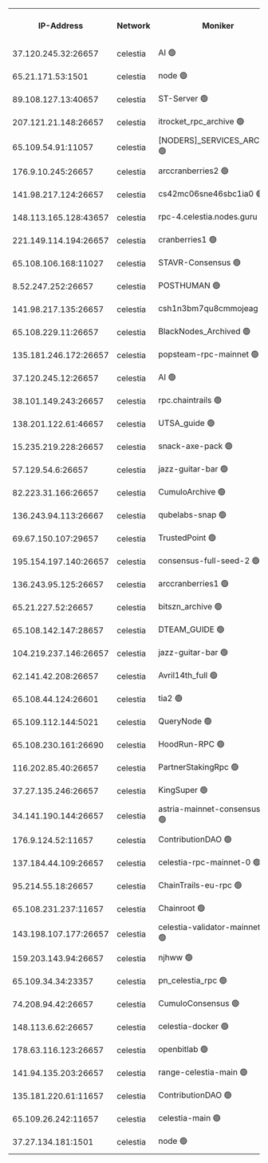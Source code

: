 


<table><tr><th>IP-Address</th><th>Network</th><th>Moniker</th><th>Latest Block Height</th><th>Earliest Block Height</th><th>Catching Up</th><th>Tx Index</th><th>Voting Power</th><th>Version</th><th>Scan Time</th></tr><tr><td>37.120.245.32:26657</td><td>celestia</td><td>AI 🟢</td><td>3017456</td><td>1</td><td>False</td><td>off</td><td>0</td><td>3.0.2</td><td>2024-12-14T01:17:58.910588227UTC</td></tr><tr><td>65.21.171.53:1501</td><td>celestia</td><td>node 🟢</td><td>3017456</td><td>1</td><td>False</td><td>on</td><td>0</td><td>3.0.2</td><td>2024-12-14T01:17:59.401836046UTC</td></tr><tr><td>89.108.127.13:40657</td><td>celestia</td><td>ST-Server 🟢</td><td>3017459</td><td>1</td><td>False</td><td>on</td><td>0</td><td>3.0.2</td><td>2024-12-14T01:18:12.769042083UTC</td></tr><tr><td>207.121.21.148:26657</td><td>celestia</td><td>itrocket_rpc_archive 🟢</td><td>3017463</td><td>1</td><td>False</td><td>on</td><td>0</td><td>3.0.2</td><td>2024-12-14T01:18:35.804630899UTC</td></tr><tr><td>65.109.54.91:11057</td><td>celestia</td><td>[NODERS]_SERVICES_ARCHIVE 🟢</td><td>3017468</td><td>1</td><td>False</td><td>on</td><td>0</td><td>3.0.2</td><td>2024-12-14T01:18:59.238391213UTC</td></tr><tr><td>176.9.10.245:26657</td><td>celestia</td><td>arccranberries2 🟢</td><td>3017472</td><td>1</td><td>False</td><td>on</td><td>0</td><td>3.0.2</td><td>2024-12-14T01:19:18.612348999UTC</td></tr><tr><td>141.98.217.124:26657</td><td>celestia</td><td>cs42mc06sne46sbc1ia0 🟢</td><td>3017473</td><td>1</td><td>False</td><td>on</td><td>0</td><td>3.0.2</td><td>2024-12-14T01:19:23.753411441UTC</td></tr><tr><td>148.113.165.128:43657</td><td>celestia</td><td>rpc-4.celestia.nodes.guru 🟢</td><td>3017478</td><td>1</td><td>False</td><td>on</td><td>0</td><td>3.0.2</td><td>2024-12-14T01:19:49.530294286UTC</td></tr><tr><td>221.149.114.194:26657</td><td>celestia</td><td>cranberries1 🟢</td><td>3017479</td><td>1</td><td>False</td><td>on</td><td>0</td><td>3.0.2</td><td>2024-12-14T01:19:57.216643805UTC</td></tr><tr><td>65.108.106.168:11027</td><td>celestia</td><td>STAVR-Consensus 🟢</td><td>2993219</td><td>1</td><td>False</td><td>on</td><td>0</td><td>2.3.1</td><td>2024-12-14T01:19:59.787694604UTC</td></tr><tr><td>8.52.247.252:26657</td><td>celestia</td><td>POSTHUMAN 🟢</td><td>2993219</td><td>1</td><td>False</td><td>on</td><td>0</td><td>2.3.1</td><td>2024-12-14T01:20:52.644381922UTC</td></tr><tr><td>141.98.217.135:26657</td><td>celestia</td><td>csh1n3bm7qu8cmmojeag 🟢</td><td>3017490</td><td>1</td><td>False</td><td>on</td><td>0</td><td>3.0.2</td><td>2024-12-14T01:20:53.060458724UTC</td></tr><tr><td>65.108.229.11:26657</td><td>celestia</td><td>BlackNodes_Archived 🟢</td><td>3017491</td><td>1</td><td>False</td><td>on</td><td>0</td><td>3.0.2</td><td>2024-12-14T01:20:58.211928161UTC</td></tr><tr><td>135.181.246.172:26657</td><td>celestia</td><td>popsteam-rpc-mainnet 🟢</td><td>3017498</td><td>1</td><td>False</td><td>on</td><td>0</td><td>3.0.2</td><td>2024-12-14T01:21:34.263944144UTC</td></tr><tr><td>37.120.245.12:26657</td><td>celestia</td><td>AI 🟢</td><td>3017500</td><td>1</td><td>False</td><td>off</td><td>0</td><td>3.0.2</td><td>2024-12-14T01:21:45.166776645UTC</td></tr><tr><td>38.101.149.243:26657</td><td>celestia</td><td>rpc.chaintrails 🟢</td><td>3017502</td><td>1</td><td>False</td><td>on</td><td>0</td><td>3.0.2</td><td>2024-12-14T01:21:51.205088970UTC</td></tr><tr><td>138.201.122.61:46657</td><td>celestia</td><td>UTSA_guide 🟢</td><td>3017506</td><td>1</td><td>False</td><td>on</td><td>0</td><td>3.0.2</td><td>2024-12-14T01:22:15.334137772UTC</td></tr><tr><td>15.235.219.228:26657</td><td>celestia</td><td>snack-axe-pack 🟢</td><td>2993219</td><td>1</td><td>False</td><td>off</td><td>0</td><td>2.3.1</td><td>2024-12-14T01:22:18.444892909UTC</td></tr><tr><td>57.129.54.6:26657</td><td>celestia</td><td>jazz-guitar-bar 🟢</td><td>2993219</td><td>1</td><td>False</td><td>off</td><td>0</td><td>2.3.1</td><td>2024-12-14T01:22:22.906814915UTC</td></tr><tr><td>82.223.31.166:26657</td><td>celestia</td><td>CumuloArchive 🟢</td><td>3017510</td><td>1</td><td>False</td><td>on</td><td>0</td><td>3.0.2</td><td>2024-12-14T01:22:31.776337712UTC</td></tr><tr><td>136.243.94.113:26667</td><td>celestia</td><td>qubelabs-snap 🟢</td><td>3017514</td><td>1</td><td>False</td><td>on</td><td>0</td><td>3.0.2</td><td>2024-12-14T01:22:54.423728658UTC</td></tr><tr><td>69.67.150.107:29657</td><td>celestia</td><td>TrustedPoint 🟢</td><td>3017516</td><td>1</td><td>False</td><td>on</td><td>0</td><td>3.0.2</td><td>2024-12-14T01:23:05.615637060UTC</td></tr><tr><td>195.154.197.140:26657</td><td>celestia</td><td>consensus-full-seed-2 🟢</td><td>3017523</td><td>1</td><td>False</td><td>off</td><td>0</td><td>3.0.2</td><td>2024-12-14T01:23:41.526160505UTC</td></tr><tr><td>136.243.95.125:26657</td><td>celestia</td><td>arccranberries1 🟢</td><td>3017524</td><td>1</td><td>False</td><td>on</td><td>0</td><td>3.0.2</td><td>2024-12-14T01:23:48.042131952UTC</td></tr><tr><td>65.21.227.52:26657</td><td>celestia</td><td>bitszn_archive 🟢</td><td>3017526</td><td>1</td><td>False</td><td>on</td><td>0</td><td>3.0.2</td><td>2024-12-14T01:23:55.097903086UTC</td></tr><tr><td>65.108.142.147:28657</td><td>celestia</td><td>DTEAM_GUIDE 🟢</td><td>3017533</td><td>1</td><td>False</td><td>on</td><td>0</td><td>3.0.2</td><td>2024-12-14T01:24:31.165765691UTC</td></tr><tr><td>104.219.237.146:26657</td><td>celestia</td><td>jazz-guitar-bar 🟢</td><td>2993219</td><td>1</td><td>False</td><td>off</td><td>0</td><td>2.3.1</td><td>2024-12-14T01:24:42.936734338UTC</td></tr><tr><td>62.141.42.208:26657</td><td>celestia</td><td>Avril14th_full 🟢</td><td>3017541</td><td>1</td><td>False</td><td>on</td><td>0</td><td>3.0.2</td><td>2024-12-14T01:25:14.187075081UTC</td></tr><tr><td>65.108.44.124:26601</td><td>celestia</td><td>tia2 🟢</td><td>2371494</td><td>339581</td><td>False</td><td>on</td><td>0</td><td>1.3.0</td><td>2024-12-14T01:18:12.224130399UTC</td></tr><tr><td>65.109.112.144:5021</td><td>celestia</td><td>QueryNode 🟢</td><td>2371494</td><td>1406226</td><td>False</td><td>off</td><td>0</td><td>1.7.0</td><td>2024-12-14T01:22:32.289875570UTC</td></tr><tr><td>65.108.230.161:26690</td><td>celestia</td><td>HoodRun-RPC 🟢</td><td>2371494</td><td>1537165</td><td>False</td><td>off</td><td>0</td><td>1.9.0</td><td>2024-12-14T01:24:40.061062377UTC</td></tr><tr><td>116.202.85.40:26657</td><td>celestia</td><td>PartnerStakingRpc 🟢</td><td>2371494</td><td>1588231</td><td>False</td><td>on</td><td>0</td><td>1.9.0</td><td>2024-12-14T01:18:13.024451754UTC</td></tr><tr><td>37.27.135.246:26657</td><td>celestia</td><td>KingSuper 🟢</td><td>2371494</td><td>1814358</td><td>False</td><td>off</td><td>0</td><td>1.3.0</td><td>2024-12-14T01:19:05.829382757UTC</td></tr><tr><td>34.141.190.144:26657</td><td>celestia</td><td>astria-mainnet-consensus-1 🟢</td><td>3017501</td><td>2371501</td><td>False</td><td>on</td><td>0</td><td>3.0.2</td><td>2024-12-14T01:21:45.677772670UTC</td></tr><tr><td>176.9.124.52:11657</td><td>celestia</td><td>ContributionDAO 🟢</td><td>3017525</td><td>2419178</td><td>False</td><td>on</td><td>0</td><td>3.0.2</td><td>2024-12-14T01:23:50.514281733UTC</td></tr><tr><td>137.184.44.109:26657</td><td>celestia</td><td>celestia-rpc-mainnet-0 🟢</td><td>3017504</td><td>2517150</td><td>False</td><td>on</td><td>0</td><td>3.0.2</td><td>2024-12-14T01:22:01.449780668UTC</td></tr><tr><td>95.214.55.18:26657</td><td>celestia</td><td>ChainTrails-eu-rpc 🟢</td><td>3017541</td><td>2832001</td><td>False</td><td>on</td><td>0</td><td>3.0.2</td><td>2024-12-14T01:25:14.697092430UTC</td></tr><tr><td>65.108.231.237:11657</td><td>celestia</td><td>Chainroot 🟢</td><td>3017472</td><td>2868575</td><td>False</td><td>on</td><td>0</td><td>3.0.2</td><td>2024-12-14T01:19:19.088213296UTC</td></tr><tr><td>143.198.107.177:26657</td><td>celestia</td><td>celestia-validator-mainnet-1 🟢</td><td>3017504</td><td>2890613</td><td>False</td><td>off</td><td>0</td><td>3.0.2</td><td>2024-12-14T01:22:04.538243725UTC</td></tr><tr><td>159.203.143.94:26657</td><td>celestia</td><td>njhww 🟢</td><td>3017482</td><td>2896521</td><td>False</td><td>off</td><td>0</td><td>3.0.2</td><td>2024-12-14T01:20:09.879591259UTC</td></tr><tr><td>65.109.34.34:23357</td><td>celestia</td><td>pn_celestia_rpc 🟢</td><td>3017498</td><td>2896537</td><td>False</td><td>on</td><td>0</td><td>3.0.2</td><td>2024-12-14T01:21:33.857660897UTC</td></tr><tr><td>74.208.94.42:26657</td><td>celestia</td><td>CumuloConsensus 🟢</td><td>3017480</td><td>2913001</td><td>False</td><td>on</td><td>0</td><td>3.0.2</td><td>2024-12-14T01:20:00.680799677UTC</td></tr><tr><td>148.113.6.62:26657</td><td>celestia</td><td>celestia-docker 🟢</td><td>3017503</td><td>2935501</td><td>False</td><td>off</td><td>0</td><td>3.0.2</td><td>2024-12-14T01:21:56.309598760UTC</td></tr><tr><td>178.63.116.123:26657</td><td>celestia</td><td>openbitlab 🟢</td><td>3017462</td><td>2964018</td><td>False</td><td>on</td><td>0</td><td>3.0.2</td><td>2024-12-14T01:18:28.481509942UTC</td></tr><tr><td>141.94.135.203:26657</td><td>celestia</td><td>range-celestia-main 🟢</td><td>3017460</td><td>2978392</td><td>False</td><td>on</td><td>0</td><td>3.0.2</td><td>2024-12-14T01:18:15.684992020UTC</td></tr><tr><td>135.181.220.61:11657</td><td>celestia</td><td>ContributionDAO 🟢</td><td>3017491</td><td>3001207</td><td>False</td><td>off</td><td>0</td><td>3.0.2</td><td>2024-12-14T01:20:55.553570831UTC</td></tr><tr><td>65.109.26.242:11657</td><td>celestia</td><td>celestia-main 🟢</td><td>3017510</td><td>3009567</td><td>False</td><td>on</td><td>0</td><td>3.0.2</td><td>2024-12-14T01:22:36.848099104UTC</td></tr><tr><td>37.27.134.181:1501</td><td>celestia</td><td>node 🟢</td><td>3017484</td><td>3010837</td><td>False</td><td>off</td><td>0</td><td>3.0.2</td><td>2024-12-14T01:20:22.874421953UTC</td></tr></table>
